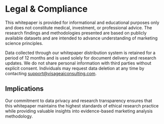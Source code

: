 # Legal & Compliance

This whitepaper is provided for informational and educational purposes only and does not constitute medical, investment, or professional advice. The research findings and methodologies presented are based on publicly available datasets and are intended to advance understanding of marketing science principles.

Data collected through our whitepaper distribution system is retained for a period of 12 months and is used solely for document delivery and research updates. We do not share personal information with third parties without explicit consent. Individuals may request data deletion at any time by contacting support@visageaiconsulting.com.

## Implications

Our commitment to data privacy and research transparency ensures that this whitepaper maintains the highest standards of ethical research practice while providing valuable insights into evidence-based marketing analysis methodology.